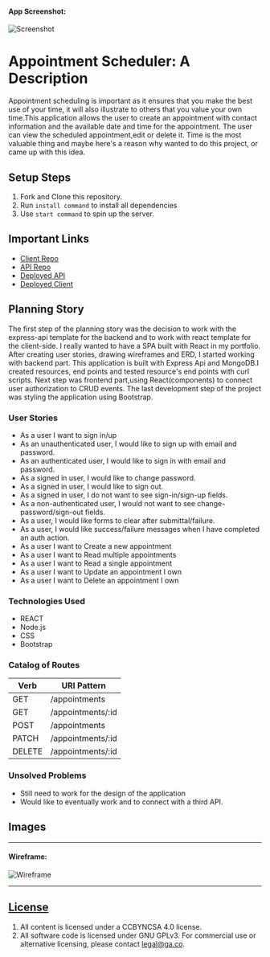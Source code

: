 

#### App Screenshot:
![Screenshot](https://user-images.githubusercontent.com/54282250/70253453-3fe54000-1751-11ea-8072-29b877429ce1.png)

# Appointment Scheduler: A Description

 Appointment scheduling is important as it ensures that you make the best use of your time, it will also illustrate to others that you value your own time.This application allows the user to create an appointment with contact information and the available date and time for the appointment. The user can view the scheduled appointment,edit or delete it. Time is the most valuable thing and maybe here's a reason why wanted to do this project, or came up with this idea.


## Setup Steps

1.  Fork and Clone this repository.
1.  Run `install command` to install all dependencies
1.  Use `start command` to spin up the server.

## Important Links

-   [Client Repo](https://github.com/EraAdem/appointment-scheduler-client)
-   [API Repo](https://github.com/EraAdem/appointment-scheduler-api)
-   [Deployed API](https://boiling-mesa-32189.herokuapp.com)
-   [Deployed Client](https://github.com/EraAdem/appointment-scheduler-client)

## Planning Story

The first step of the planning story was the decision to work with the express-api template
for the backend and to work with react template for the client-side. I really wanted to have a SPA  built with React in my portfolio.  After creating user stories, drawing wireframes and ERD, I started working with backend part. This application is built with Express Api and MongoDB.I created resources, end points and tested  resource's end points with curl scripts. Next step was frontend part,using React(components) to connect user authorization to CRUD events. The last development step of the project was styling the application using Bootstrap.

### User Stories

-   As a user I want to sign in/up
-   As an unauthenticated user, I would like to sign up with email and password.
-   As an authenticated user, I would like to sign in with email and password.
-   As a signed in user, I would like to change password.
-   As a signed in user, I would like to sign out.
-   As a signed in user, I do not want to see sign-in/sign-up fields.
-   As a non-authenticated user, I would not want to see change-password/sign-out fields.
-   As a user, I would like forms to clear after submittal/failure.
-   As a user, I would like success/failure messages when I have completed an auth action.
-   As a user I want to Create a new appointment
-   As a user I want to Read multiple appointments
-   As a user I want to Read a single appointment
-   As a user I want to Update an appointment I own
-   As a user I want to Delete an appointment I own

### Technologies Used

-   REACT
-   Node.js
-   CSS
-   Bootstrap


### Catalog of Routes

Verb         |	URI Pattern
------------ | -------------
GET | /appointments
GET | /appointments/:id
POST | /appointments
PATCH | /appointments/:id
DELETE | /appointments/:id

### Unsolved Problems

-   Still need to work for the design of the application
-   Would like to eventually work and to connect with a third API.

## Images

---

#### Wireframe:
![Wireframe](https://user-images.githubusercontent.com/54282250/70253539-660ae000-1751-11ea-951c-00156b189ea0.jpg)

---


## [License](LICENSE)

1.  All content is licensed under a CC­BY­NC­SA 4.0 license.
1.  All software code is licensed under GNU GPLv3. For commercial use or
    alternative licensing, please contact legal@ga.co.
